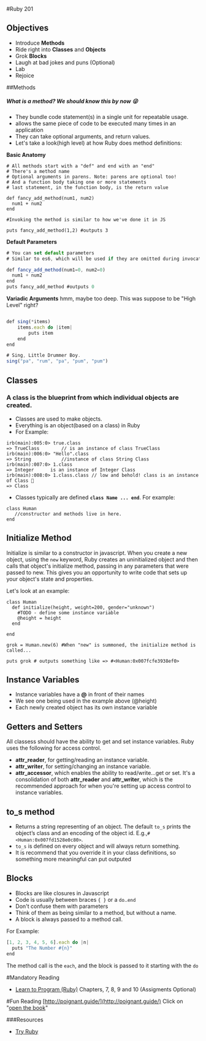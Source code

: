 #Ruby 201

## Objectives

- Introduce **Methods**
- Ride right into **Classes** and **Objects**
- Grok **Blocks**
- Laugh at bad jokes and puns (Optional)
- Lab
- Rejoice



##Methods  
##### What is a method? We should know this by now 😜
 
 -  They bundle code statement(s) in a single unit for repeatable usage.
 -  allows the same piece of code to be executed many times in an application
 -  They can take optional arguments, and return values.
 -  Let's take a look(high level) at how Ruby does method definitions:

**Basic Anatomy**

```
# All methods start with a "def" and end with an "end"
# There's a method name
# Optional arguments in parens. Note: parens are optional too!
# And a function body taking one or more statements
# last statement, in the function body, is the return value

def fancy_add_method(num1, num2)
  num1 + num2
end

#Invoking the method is similar to how we've done it in JS

puts fancy_add_method(1,2) #outputs 3

```
**Default Parameters**

```javascript
# You can set default parameters
# Similar to es6, which will be used if they are omitted during invocation.

def fancy_add_method(num1=0, num2=0)
  num1 + num2
end
puts fancy_add_method #outputs 0
```

**Variadic Arguments** hmm, maybe too deep. This was suppose to be "High Level" right?

```javascript

def sing(*items)
    items.each do |item|
        puts item
    end
end

# Sing, Little Drummer Boy.
sing("pa", "rum", "pa", "pum", "pum")
```




## Classes
### A class is the blueprint from which individual objects are created.   

 - Classes are used to make objects.
 - Everything is an object(based on a class) in Ruby
 -  For Example:
 
 ```
 irb(main):005:0> true.class
=> TrueClass 		// is an instance of class TrueClass
irb(main):006:0> "Hello".class
=> String 			//instance of class String Class
irb(main):007:0> 1.class
=> Integer 		is an instance of Integer Class
irb(main):008:0> 1.class.class // low and behold! class is an instance of Class 🤔
=> Class
 ```
 - Classes typically are defined **`class Name ... end`**. For example:

 ```
 class Human
 	//constructor and methods live in here.
 end
 ```
 
## Initialize Method
Initialize is similar to a constructor in javascript. 
When you create a new object, using the `new` keyword, Ruby creates an uninitialized object and then calls that object's initialize method, passing in any parameters that were passed to new. This gives you an opportunity to write code that sets up your object's state and properties.

Let's look at an example:

```
class Human
  def initialize(height, weight=200, gender="unknown")
    #TODO - define some instance variable
    @height = height
  end
  
end

grok = Human.new(6) #When "new" is summoned, the initialize method is called...

puts grok # outputs something like => #<Human:0x007fcfe3938ef0>
```

## Instance Variables
-  Instance variables have a **@** in front of their names
-  We see one being used in the example above (@height)
-  Each newly created object has its own instance variable


## Getters and Setters
All classess should have the ability to get and set instance variables. Ruby uses the following for access control.

- **attr_reader**, for getting/reading an instance variable.
- **attr_writer**, for setting/changing an instance variable.
- **attr_accessor**, which enables the ability to read/write...get or set. It's a consolidation of both **attr_reader** and **attr\_writer**, which is the recommended approach for when you're setting up access control to instance variables.


## to_s method
- Returns a string representing of an object. The default `to_s` prints the object’s class and an encoding of the object id. E.g.,`#<Human:0x007fd1528e0c80>`.  
- `to_s` is defined on every object and will always return something.
- It is recommend that you override it in your class definitions, so something more meaningful can put outputed




## Blocks
- Blocks are like closures in Javascript
- Code is usually between braces `{ }` or a `do`..`end`
-  Don't confuse them with parameters
-  Think of them as being similar to a method, but without a name.
-  A block is always passed to a method call.

For Example:

```javascript
[1, 2, 3, 4, 5, 6].each do |n|
  puts "The Number #{n}"
end
```
The method call is the `each`, and the block is passed to it starting with the `do` 

#Mandatory Reading
- [Learn to Program (Ruby)](https://pine.fm/LearnToProgram) Chapters, 7, 8, 9 and 10 (Assigments Optional)

#Fun Reading
[http://poignant.guide/](http://poignant.guide/) Click on "[open the book](http://poignant.guide/book/chapter-1.html)"

###Resources
- [Try Ruby](http://tryruby.org/)